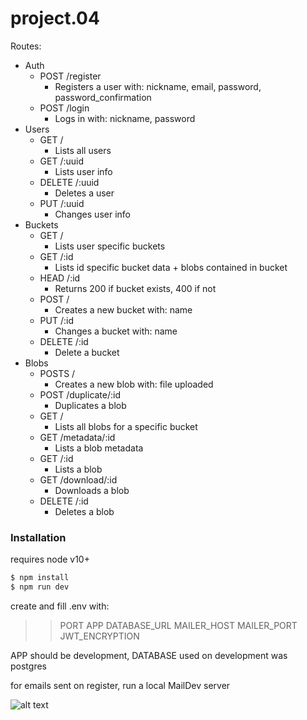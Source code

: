 # project.04

Routes:

- Auth
  - POST /register
    - Registers a user with: nickname, email, password, password_confirmation
  - POST /login
    - Logs in with: nickname, password
- Users
  - GET /
    - Lists all users
  - GET /:uuid
    - Lists user info
  - DELETE /:uuid
    - Deletes a user
  - PUT /:uuid
    - Changes user info
- Buckets
  - GET /
    - Lists user specific buckets
  - GET /:id
    - Lists id specific bucket data + blobs contained in bucket
  - HEAD /:id
    - Returns 200 if bucket exists, 400 if not
  - POST /
    - Creates a new bucket with: name
  - PUT /:id
    - Changes a bucket with: name
  - DELETE /:id
    - Delete a bucket
- Blobs
  - POSTS /
    - Creates a new blob with: file uploaded
  - POST /duplicate/:id
    - Duplicates a blob
  - GET /
    - Lists all blobs for a specific bucket
  - GET /metadata/:id
    - Lists a blob metadata
  - GET /:id
    - Lists a blob
  - GET /download/:id
    - Downloads a blob
  - DELETE /:id
    - Deletes a blob

### Installation

requires node v10+

```sh
$ npm install
$ npm run dev
```

create and fill .env with:

>>PORT
APP
DATABASE_URL
MAILER_HOST
MAILER_PORT
JWT_ENCRYPTION

APP should be development, DATABASE used on development was postgres

for emails sent on register, run a local MailDev server

![alt text](https://media.giphy.com/media/WiM5K1e9MtEic/giphy.gif)
